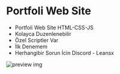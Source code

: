 # Portfoli Web Site

- Portfoli Web Site HTML-CSS-JS
- Kolayca Duzenlenebilir
- Özel Scriptler Var
- İlk Denemem
- Herhangibir Sorun İcin Discord - Leansx

![preview img](https://cdn.discordapp.com/attachments/1073761944621830154/1234271877829099612/Ekran_goruntusu_2024-04-29_013031.png?ex=663020c3&is=662ecf43&hm=4fe3e55f5bb68f055ee06b7f620b0eb46992731357a772913fc6ea0b5164b2ec&)
